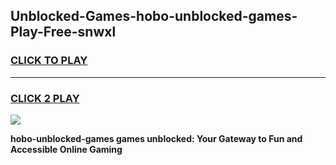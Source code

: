 
## Unblocked-Games-hobo-unblocked-games-Play-Free-snwxl
<h3>
<a href="https://premium76.site?title=hobo-unblocked-games&ref=17A">CLICK TO PLAY</a></h3>
<hr>

<h3>
<a href="https://premium76.site?title=hobo-unblocked-games&ref=17A">CLICK 2 PLAY</a>
  
</h3>

<a href="https://premium76.site?title=hobo-unblocked-games&ref=17A"><img src="https://clearcache.store/games.png"></a>


**hobo-unblocked-games games unblocked: Your Gateway to Fun and Accessible Online Gaming**
